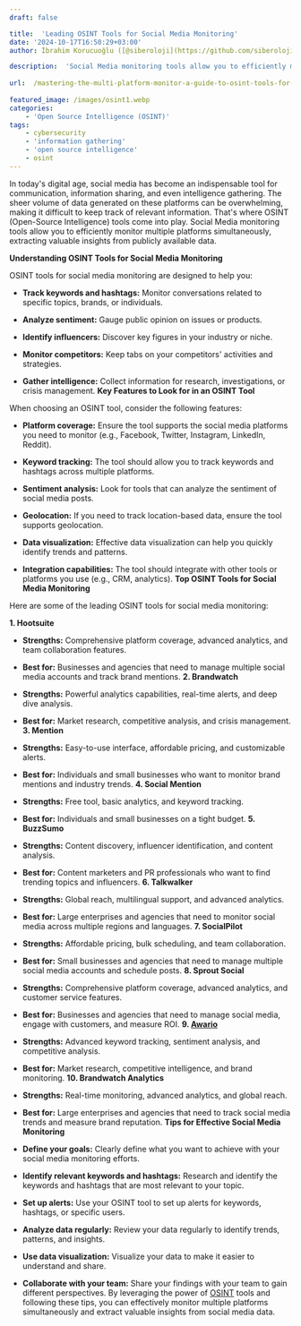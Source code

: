 ```yaml
---
draft: false

title:  'Leading OSINT Tools for Social Media Monitoring'
date: '2024-10-17T16:50:29+03:00'
author: İbrahim Korucuoğlu ([@siberoloji](https://github.com/siberoloji))

description:  'Social Media monitoring tools allow you to efficiently monitor multiple platforms simultaneously, extracting valuable insights from publicly available data.' 
 
url:  /mastering-the-multi-platform-monitor-a-guide-to-osint-tools-for-social-media-monitoring/
 
featured_image: /images/osint1.webp
categories:
    - 'Open Source Intelligence (OSINT)'
tags:
    - cybersecurity
    - 'information gathering'
    - 'open source intelligence'
    - osint
---
```



In today's digital age, social media has become an indispensable tool for communication, information sharing, and even intelligence gathering. The sheer volume of data generated on these platforms can be overwhelming, making it difficult to keep track of relevant information. That's where OSINT (Open-Source Intelligence) tools come into play. Social Media monitoring tools allow you to efficiently monitor multiple platforms simultaneously, extracting valuable insights from publicly available data.



**Understanding OSINT Tools for Social Media Monitoring**



OSINT tools for social media monitoring are designed to help you:


* **Track keywords and hashtags:** Monitor conversations related to specific topics, brands, or individuals.

* **Analyze sentiment:** Gauge public opinion on issues or products.

* **Identify influencers:** Discover key figures in your industry or niche.

* **Monitor competitors:** Keep tabs on your competitors' activities and strategies.

* **Gather intelligence:** Collect information for research, investigations, or crisis management.
**Key Features to Look for in an OSINT Tool**



When choosing an OSINT tool, consider the following features:


* **Platform coverage:** Ensure the tool supports the social media platforms you need to monitor (e.g., Facebook, Twitter, Instagram, LinkedIn, Reddit).

* **Keyword tracking:** The tool should allow you to track keywords and hashtags across multiple platforms.

* **Sentiment analysis:** Look for tools that can analyze the sentiment of social media posts.

* **Geolocation:** If you need to track location-based data, ensure the tool supports geolocation.

* **Data visualization:** Effective data visualization can help you quickly identify trends and patterns.

* **Integration capabilities:** The tool should integrate with other tools or platforms you use (e.g., CRM, analytics).
**Top OSINT Tools for Social Media Monitoring**



Here are some of the leading OSINT tools for social media monitoring:



**1. Hootsuite**


* **Strengths:** Comprehensive platform coverage, advanced analytics, and team collaboration features.

* **Best for:** Businesses and agencies that need to manage multiple social media accounts and track brand mentions.
**2. Brandwatch**


* **Strengths:** Powerful analytics capabilities, real-time alerts, and deep dive analysis.

* **Best for:** Market research, competitive analysis, and crisis management.
**3. Mention**


* **Strengths:** Easy-to-use interface, affordable pricing, and customizable alerts.

* **Best for:** Individuals and small businesses who want to monitor brand mentions and industry trends.
**4. Social Mention**


* **Strengths:** Free tool, basic analytics, and keyword tracking.

* **Best for:** Individuals and small businesses on a tight budget.
**5. BuzzSumo**


* **Strengths:** Content discovery, influencer identification, and content analysis.

* **Best for:** Content marketers and PR professionals who want to find trending topics and influencers.
**6. Talkwalker**


* **Strengths:** Global reach, multilingual support, and advanced analytics.

* **Best for:** Large enterprises and agencies that need to monitor social media across multiple regions and languages.
**7. SocialPilot**


* **Strengths:** Affordable pricing, bulk scheduling, and team collaboration.

* **Best for:** Small businesses and agencies that need to manage multiple social media accounts and schedule posts.
**8. Sprout Social**


* **Strengths:** Comprehensive platform coverage, advanced analytics, and customer service features.

* **Best for:** Businesses and agencies that need to manage social media, engage with customers, and measure ROI.
**9. <a href="https://awario.com" target="_blank" rel="noopener" title="">Awario</a>**


* **Strengths:** Advanced keyword tracking, sentiment analysis, and competitive analysis.

* **Best for:** Market research, competitive intelligence, and brand monitoring.
**10. Brandwatch Analytics**


* **Strengths:** Real-time monitoring, advanced analytics, and global reach.

* **Best for:** Large enterprises and agencies that need to track social media trends and measure brand reputation.
**Tips for Effective Social Media Monitoring**


* **Define your goals:** Clearly define what you want to achieve with your social media monitoring efforts.

* **Identify relevant keywords and hashtags:** Research and identify the keywords and hashtags that are most relevant to your topic.

* **Set up alerts:** Use your OSINT tool to set up alerts for keywords, hashtags, or specific users.

* **Analyze data regularly:** Review your data regularly to identify trends, patterns, and insights.

* **Use data visualization:** Visualize your data to make it easier to understand and share.

* **Collaborate with your team:** Share your findings with your team to gain different perspectives.
By leveraging the power of <a href="https://www.siberoloji.com/list-of-the-100-osint-topics-with-subtopics/" target="_blank" rel="noopener" title="">OSINT</a> tools and following these tips, you can effectively monitor multiple platforms simultaneously and extract valuable insights from social media data.
